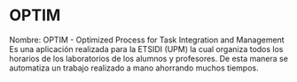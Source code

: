 # OPTIM
Nombre: OPTIM - Optimized Process for Task Integration and Management
Es una aplicación realizada para la ETSIDI (UPM) la cual organiza todos los horarios de los laboratorios de los alumnos y profesores. De esta manera se automatiza un trabajo realizado a mano ahorrando muchos tiempos.
